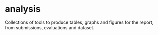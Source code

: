 # analysis
Collections of tools to produce tables, graphs and figures for the report, from submissions, evaluations and dataset.
